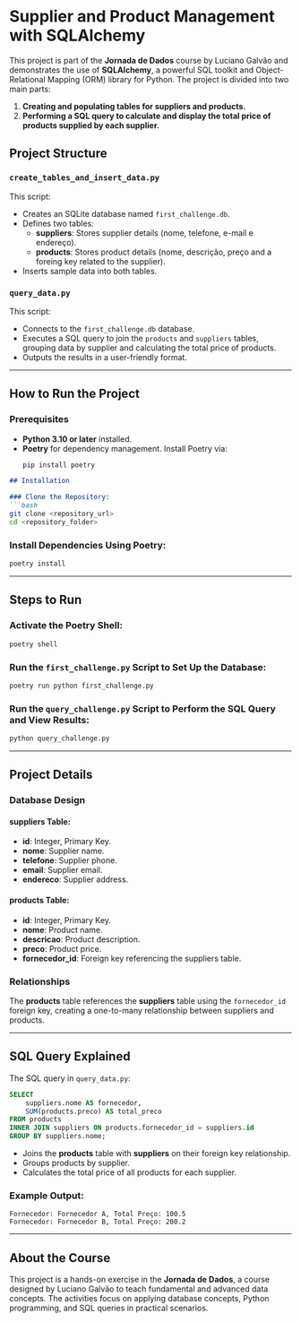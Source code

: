 # Supplier and Product Management with SQLAlchemy

This project is part of the **Jornada de Dados** course by Luciano Galvão and demonstrates the use of **SQLAlchemy**, a powerful SQL toolkit and Object-Relational Mapping (ORM) library for Python. The project is divided into two main parts:

1. **Creating and populating tables for suppliers and products.**
2. **Performing a SQL query to calculate and display the total price of products supplied by each supplier.**

## Project Structure

### `create_tables_and_insert_data.py`
This script:
- Creates an SQLite database named `first_challenge.db`.
- Defines two tables:
  - **suppliers**: Stores supplier details (nome, telefone, e-mail e endereço).
  - **products**: Stores product details (nome, descrição, preço and a foreing key related to the supplier).
- Inserts sample data into both tables.

### `query_data.py`
This script:
- Connects to the `first_challenge.db` database.
- Executes a SQL query to join the `products` and `suppliers` tables, grouping data by supplier and calculating the total price of products.
- Outputs the results in a user-friendly format.

---

## How to Run the Project

### Prerequisites
- **Python 3.10 or later** installed.
- **Poetry** for dependency management. Install Poetry via:
  ```bash
  pip install poetry

```markdown
## Installation

### Clone the Repository:
```bash
git clone <repository_url>
cd <repository_folder>
```

### Install Dependencies Using Poetry:
```bash
poetry install
```

---

## Steps to Run

### Activate the Poetry Shell:
```bash
poetry shell
```

### Run the `first_challenge.py` Script to Set Up the Database:
```bash
poetry run python first_challenge.py
```

### Run the `query_challenge.py` Script to Perform the SQL Query and View Results:
```bash
python query_challenge.py
```

---

## Project Details

### Database Design

#### **suppliers** Table:
- **id**: Integer, Primary Key.
- **nome**: Supplier name.
- **telefone**: Supplier phone.
- **email**: Supplier email.
- **endereco**: Supplier address.

#### **products** Table:
- **id**: Integer, Primary Key.
- **nome**: Product name.
- **descricao**: Product description.
- **preco**: Product price.
- **fornecedor_id**: Foreign key referencing the suppliers table.

### Relationships
The **products** table references the **suppliers** table using the `fornecedor_id` foreign key, creating a one-to-many relationship between suppliers and products.

---

## SQL Query Explained

The SQL query in `query_data.py`:
```sql
SELECT 
    suppliers.nome AS fornecedor,
    SUM(products.preco) AS total_preco
FROM products
INNER JOIN suppliers ON products.fornecedor_id = suppliers.id
GROUP BY suppliers.nome;
```
- Joins the **products** table with **suppliers** on their foreign key relationship.
- Groups products by supplier.
- Calculates the total price of all products for each supplier.

### Example Output:
```text
Fornecedor: Fornecedor A, Total Preço: 100.5
Fornecedor: Fornecedor B, Total Preço: 200.2
```

---

## About the Course

This project is a hands-on exercise in the **Jornada de Dados**, a course designed by Luciano Galvão to teach fundamental and advanced data concepts. The activities focus on applying database concepts, Python programming, and SQL queries in practical scenarios.
```